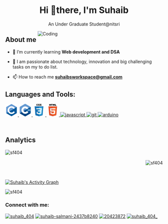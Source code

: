 
<!-- ![MasterHead](https://github.com/SF404/SF404/blob/main/Ivory%20and%20Black%20Minimalist%20Design%20Studio%20LinkedIn%20Article%20Cover%20Image.gif) -->
<h1 align="center">Hi 👋there, I'm Suhaib</h1>
<p align="center">An Under Graduate Student@nitsri</p>
<img align="right" alt="Coding" width="400" src="https://cdn.dribbble.com/users/1118376/screenshots/3604186/developer-dribbble.gif">

<h2>About me</h2>

- 🌱 I’m currently learning **Web development and DSA**

- 🍁 I am passionate about technology, innovation and big challenging tasks on my to do list.

- 📫 How to reach me **suhaibsworkspace@gmail.com**


<h2 align="left">Languages and Tools:</h2>
<p align="left"> <a href="https://www.cprogramming.com/" target="_blank" rel="noreferrer"> <img src="https://raw.githubusercontent.com/devicons/devicon/master/icons/c/c-original.svg" alt="c" width="40" height="40"/> </a> <a href="https://www.w3schools.com/cpp/" target="_blank" rel="noreferrer"> <img src="https://raw.githubusercontent.com/devicons/devicon/master/icons/cplusplus/cplusplus-original.svg" alt="cplusplus" width="40" height="40"/> </a> <a href="https://www.w3schools.com/css/" target="_blank" rel="noreferrer"> <img src="https://raw.githubusercontent.com/devicons/devicon/master/icons/css3/css3-original-wordmark.svg" alt="css3" width="40" height="40"/> </a>  <a href="https://www.w3.org/html/" target="_blank" rel="noreferrer"> <img src="https://raw.githubusercontent.com/devicons/devicon/master/icons/html5/html5-original-wordmark.svg" alt="html5" width="40" height="40"/> </a> <a href="https://developer.mozilla.org/en-US/docs/Web/JavaScript" target="_blank" rel="noreferrer"> <img src="https://img.icons8.com/color/48/000000/javascript.png" alt="javascript" width="40" height="40"/> </a> <a href="https://git-scm.com/" target="_blank" rel="noreferrer"> <img src="https://www.vectorlogo.zone/logos/git-scm/git-scm-icon.svg" alt="git" width="40" height="40"/> </a> <a href="https://www.arduino.cc/" target="_blank" rel="noreferrer"> <img src="https://cdn.worldvectorlogo.com/logos/arduino-1.svg" alt="arduino" width="40" height="40"/> </a> </p>
<br/>
<h2>Analytics</h2>
<p align="left"><img align="center" src="https://github-readme-streak-stats.herokuapp.com/?user=sf404&theme=black-ice&hide_border=true&stroke=0000&background=060A0CD0" alt="sf404" /></p>

<p align="right"><img align="center" src="https://github-readme-stats.vercel.app/api/top-langs?username=sf404&count_private=true&layout=compact&theme=react&hide_border=true&bg_color=0D1117" alt="sf404" /></p>

<br/>

<a href="https://github.com/HN026/github-readme-activity-graph"><img alt="Suhaib's Activity Graph" src="https://activity-graph.herokuapp.com/graph?username=SF404&bg_color=0D1117&color=5BCDEC&line=5BCDEC&point=FFFFFF&hide_border=true" /></a>
<br/>

<p align="left"> <img src="https://komarev.com/ghpvc/?username=sf404&label=Profile%20views" alt="sf404" /> </p>
<h3 align="left" color="blue">Connect with me:</h3>
<p align="left">
<a href="https://twitter.com/suhaib_404" target="blank"><img align="center" src="https://raw.githubusercontent.com/rahuldkjain/github-profile-readme-generator/master/src/images/icons/Social/twitter.svg" alt="suhaib_404" height="30" width="40" /></a>
<a href="https://linkedin.com/in/suhaib-salmani-2437b8240" target="blank"><img align="center" src="https://raw.githubusercontent.com/rahuldkjain/github-profile-readme-generator/master/src/images/icons/Social/linked-in-alt.svg" alt="suhaib-salmani-2437b8240" height="30" width="40" /></a>
<a href="https://stackoverflow.com/users/20423872" target="blank"><img align="center" src="https://raw.githubusercontent.com/rahuldkjain/github-profile-readme-generator/master/src/images/icons/Social/stack-overflow.svg" alt="20423872" height="30" width="40" /></a>
<a href="https://instagram.com/suhaib_404_" target="blank"><img align="center" src="https://raw.githubusercontent.com/rahuldkjain/github-profile-readme-generator/master/src/images/icons/Social/instagram.svg" alt="suhaib_404_" height="30" width="40" /></a>
</p>
